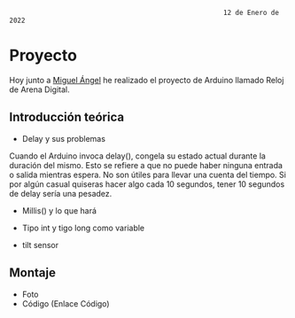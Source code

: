                                                           12 de Enero de 2022 
                                                          
# Proyecto 

Hoy junto a [Miguel Ángel](https://github.com/miguelamgel1107) he realizado el proyecto de Arduino llamado Reloj de Arena Digital.

## Introducción teórica

- Delay y sus problemas

Cuando el Arduino invoca delay(), congela su estado actual durante la duración del mismo. Esto se refiere a que no puede haber ninguna entrada o salida mientras espera. No son útiles para llevar una cuenta del tiempo. Si por algún casual quiseras hacer algo cada 10 segundos, tener 10 segundos de delay sería una pesadez.

- Millis() y lo que hará





- Tipo int y tigo long como variable





- tilt sensor






## Montaje
- Foto
- Código (Enlace Código)
